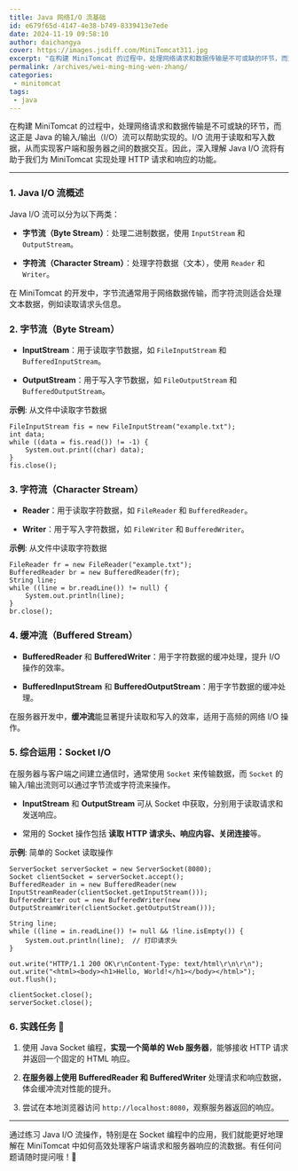 ```yaml
---
title: Java 网络I/O 流基础
id: e679f65d-4147-4e38-b749-8339413e7ede
date: 2024-11-19 09:58:10
author: daichangya
cover: https://images.jsdiff.com/MiniTomcat311.jpg
excerpt: "在构建 MiniTomcat 的过程中，处理网络请求和数据传输是不可或缺的环节，而这正是 Java 的输入/输出（I/O）流可以帮助实现的。I/O 流用于读取和写入数据，从而实现客户端和服务器之间的数据交互。因此，深入理解 Java I/O 流将有助于我们为 MiniTomcat 实现处理 HTTP"
permalink: /archives/wei-ming-ming-wen-zhang/
categories:
 - minitomcat
tags: 
 - java
---
```


在构建 MiniTomcat 的过程中，处理网络请求和数据传输是不可或缺的环节，而这正是 Java 的输入/输出（I/O）流可以帮助实现的。I/O 流用于读取和写入数据，从而实现客户端和服务器之间的数据交互。因此，深入理解 Java I/O 流将有助于我们为 MiniTomcat 实现处理 HTTP 请求和响应的功能。

* * *

### 1\. Java I/O 流概述

Java I/O 流可以分为以下两类：

+   **字节流（Byte Stream）**：处理二进制数据，使用 `InputStream` 和 `OutputStream`。
    
+   **字符流（Character Stream）**：处理字符数据（文本），使用 `Reader` 和 `Writer`。
    

在 MiniTomcat 的开发中，字节流通常用于网络数据传输，而字符流则适合处理文本数据，例如读取请求头信息。

### 2\. 字节流（Byte Stream）

+   **InputStream**：用于读取字节数据，如 `FileInputStream` 和 `BufferedInputStream`。
    
+   **OutputStream**：用于写入字节数据，如 `FileOutputStream` 和 `BufferedOutputStream`。
    

**示例**: 从文件中读取字节数据

```
FileInputStream fis = new FileInputStream("example.txt");
int data;
while ((data = fis.read()) != -1) {
    System.out.print((char) data);
}
fis.close();
```

### 3\. 字符流（Character Stream）

+   **Reader**：用于读取字符数据，如 `FileReader` 和 `BufferedReader`。
    
+   **Writer**：用于写入字符数据，如 `FileWriter` 和 `BufferedWriter`。
    

**示例**: 从文件中读取字符数据

```
FileReader fr = new FileReader("example.txt");
BufferedReader br = new BufferedReader(fr);
String line;
while ((line = br.readLine()) != null) {
    System.out.println(line);
}
br.close();
```

### 4\. 缓冲流（Buffered Stream）

+   **BufferedReader** 和 **BufferedWriter**：用于字符数据的缓冲处理，提升 I/O 操作的效率。
    
+   **BufferedInputStream** 和 **BufferedOutputStream**：用于字节数据的缓冲处理。
    

在服务器开发中，**缓冲流**能显著提升读取和写入的效率，适用于高频的网络 I/O 操作。

### 5\. 综合运用：Socket I/O

在服务器与客户端之间建立通信时，通常使用 `Socket` 来传输数据，而 `Socket` 的输入/输出流则可以通过字节流或字符流来操作。

+   **InputStream** 和 **OutputStream** 可从 Socket 中获取，分别用于读取请求和发送响应。
    
+   常用的 Socket 操作包括 **读取 HTTP 请求头、响应内容、关闭连接**等。
    

**示例**: 简单的 Socket 读取操作

```
ServerSocket serverSocket = new ServerSocket(8080);
Socket clientSocket = serverSocket.accept();
BufferedReader in = new BufferedReader(new InputStreamReader(clientSocket.getInputStream()));
BufferedWriter out = new BufferedWriter(new OutputStreamWriter(clientSocket.getOutputStream()));

String line;
while ((line = in.readLine()) != null && !line.isEmpty()) {
    System.out.println(line);  // 打印请求头
}

out.write("HTTP/1.1 200 OK\r\nContent-Type: text/html\r\n\r\n");
out.write("<html><body><h1>Hello, World!</h1></body></html>");
out.flush();

clientSocket.close();
serverSocket.close();
```

### 6\. 实践任务 📝

1.  使用 Java Socket 编程，**实现一个简单的 Web 服务器**，能够接收 HTTP 请求并返回一个固定的 HTML 响应。
    
2.  **在服务器上使用 BufferedReader 和 BufferedWriter** 处理请求和响应数据，体会缓冲流对性能的提升。
    
3.  尝试在本地浏览器访问 `http://localhost:8080`，观察服务器返回的响应。
    

* * *

通过练习 Java I/O 流操作，特别是在 Socket 编程中的应用，我们就能更好地理解在 MiniTomcat 中如何高效处理客户端请求和服务器响应的流数据。有任何问题请随时提问哦！🦌